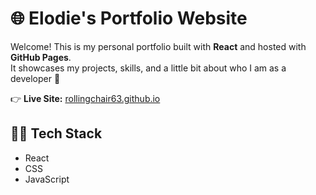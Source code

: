 # 🌐 Elodie's Portfolio Website

Welcome! This is my personal portfolio built with **React** and hosted with **GitHub Pages**.  
It showcases my projects, skills, and a little bit about who I am as a developer 👾

👉 **Live Site:** [rollingchair63.github.io](https://rollingchair63.github.io)

## 🧑‍💻 Tech Stack

- React
- CSS
- JavaScript
